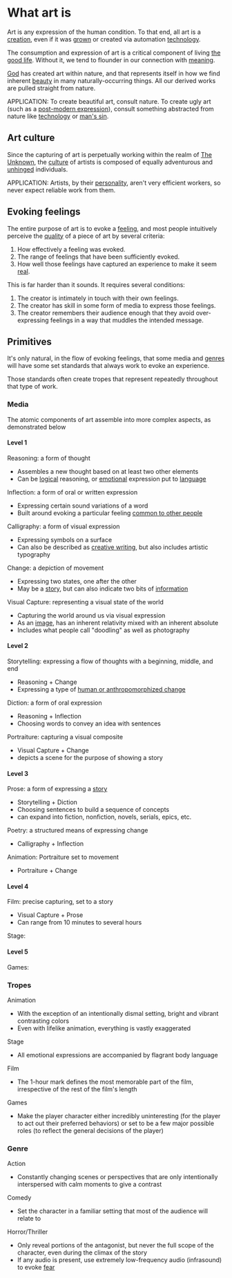 
# What art is

Art is any expression of the human condition. To that end, all art is a [creation](creations.md), even if it was [grown](horticulture.md) or created via automation [technology](technology.md).

The consumption and expression of art is a critical component of living [the good life](goodlife.md). Without it, we tend to flounder in our connection with [meaning](meaning.md).

[God](god.md) has created art within nature, and that represents itself in how we find inherent [beauty](values-quality.md) in many naturally-occurring things. All our derived works are pulled straight from nature.

APPLICATION: To create beautiful art, consult nature. To create ugly art (such as a [post-modern expression](philosophy.md)), consult something abstracted from nature like [technology](technology.md) or [man's sin](morality-sins.md).

## Art culture

Since the capturing of art is perpetually working within the realm of [The Unknown](unknown.md), the [culture](people-culture.md) of artists is composed of equally adventurous and [unhinged](mind-neurodivergence.md) individuals.

APPLICATION: Artists, by their [personality](personality.md), aren't very efficient workers, so never expect reliable work from them.

## Evoking feelings

The entire purpose of art is to evoke a [feeling](mind-feelings.md), and most people intuitively perceive the [quality](values-quality.md) of a piece of art by several criteria:

1. How effectively a feeling was evoked.
2. The range of feelings that have been sufficiently evoked.
3. How well those feelings have captured an experience to make it seem [real](reality.md).

This is far harder than it sounds. It requires several conditions:

1. The creator is intimately in touch with their own feelings.
2. The creator has skill in some form of media to express those feelings.
3. The creator remembers their audience enough that they avoid over-expressing feelings in a way that muddles the intended message.

## Primitives

It's only natural, in the flow of evoking feelings, that some media and [genres](art-genres.md) will have some set standards that always work to evoke an experience.

Those standards often create tropes that represent repeatedly throughout that type of work.

### Media

The atomic components of art assemble into more complex aspects, as demonstrated below

#### Level 1

Reasoning: a form of thought

- Assembles a new thought based on at least two other elements
- Can be [logical](logic.md) reasoning, or [emotional](mind-feelings.md) expression put to [language](language.md)

Inflection: a form of oral or written expression

- Expressing certain sound variations of a word
- Built around evoking a particular feeling [common to other people](humanity-universals.md)

Calligraphy: a form of visual expression

- Expressing symbols on a surface
- Can also be described as [creative writing](language-writing.md), but also includes artistic typography

Change: a depiction of movement

- Expressing two states, one after the other
- May be a [story](stories.md), but can also indicate two bits of [information](information.md)

Visual Capture: representing a visual state of the world

- Capturing the world around us via visual expression
- As an [image](people-image-why.md), has an inherent relativity mixed with an inherent absolute
- Includes what people call "doodling" as well as photography

#### Level 2

Storytelling: expressing a flow of thoughts with a beginning, middle, and end

- Reasoning + Change
- Expressing a type of [human or anthropomorphized change](people-changes.md)

Diction: a form of oral expression

- Reasoning + Inflection
- Choosing words to convey an idea with sentences

Portraiture: capturing a visual composite

- Visual Capture + Change
- depicts a scene for the purpose of showing a story

#### Level 3

Prose: a form of expressing a [story](stories.md)

- Storytelling + Diction
- Choosing sentences to build a sequence of concepts
- can expand into fiction, nonfiction, novels, serials, epics, etc.

Poetry: a structured means of expressing change

- Calligraphy + Inflection

Animation: Portraiture set to movement

- Portraiture + Change

#### Level 4

Film: precise capturing, set to a story

- Visual Capture + Prose
- Can range from 10 minutes to several hours

Stage:

#### Level 5

Games:

### Tropes

Animation

- With the exception of an intentionally dismal setting, bright and vibrant contrasting colors
- Even with lifelike animation, everything is vastly exaggerated

Stage

- All emotional expressions are accompanied by flagrant body language

Film

- The 1-hour mark defines the most memorable part of the film, irrespective of the rest of the film's length

Games

- Make the player character either incredibly uninteresting (for the player to act out their preferred behaviors) or set to be a few major possible roles (to reflect the general decisions of the player)

### Genre

Action

- Constantly changing scenes or perspectives that are only intentionally interspersed with calm moments to give a contrast

Comedy

- Set the character in a familiar setting that most of the audience will relate to

Horror/Thriller

- Only reveal portions of the antagonist, but never the full scope of the character, even during the climax of the story
- If any audio is present, use extremely low-frequency audio (infrasound) to evoke [fear](mind-feelings-fear.md)
